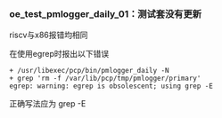 ### oe_test_pmlogger_daily_01：测试套没有更新

riscv与x86报错均相同

在使用egrep时报出以下错误

```
+ /usr/libexec/pcp/bin/pmlogger_daily -N
+ grep 'rm -f /var/lib/pcp/tmp/pmlogger/primary'
egrep: warning: egrep is obsolescent; using grep -E
```

正确写法应为 grep -E